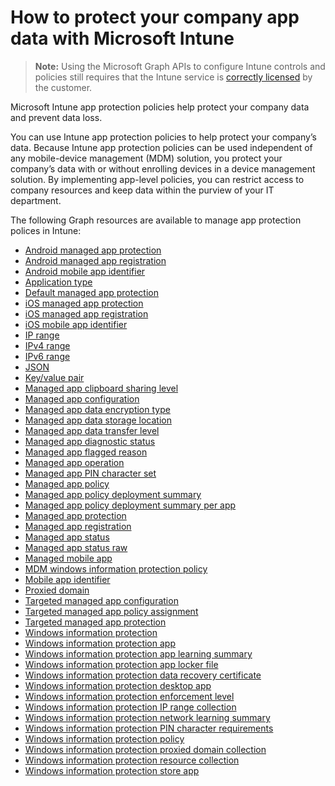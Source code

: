 # How to protect your company app data with Microsoft Intune> **Note:** Using the Microsoft Graph APIs to configure Intune controls and policies still requires that the Intune service is [correctly licensed](https://www.microsoft.com/en-us/cloud-platform/microsoft-intune-pricing) by the customer.Microsoft Intune app protection policies help protect your company data and prevent data loss.You can use Intune app protection policies to help protect your company’s data. Because Intune app protection policies can be used independent of any mobile-device management (MDM) solution, you protect your company’s data with or without enrolling devices in a device management solution. By implementing app-level policies, you can restrict access to company resources and keep data within the purview of your IT department.The following Graph resources are available to manage app protection polices in Intune:- [Android managed app protection](intune_mam_androidmanagedappprotection.md)- [Android managed app registration](intune_mam_androidmanagedappregistration.md)- [Android mobile app identifier](intune_mam_androidmobileappidentifier.md)- [Application type](intune_wip_applicationtype.md)- [Default managed app protection](intune_mam_defaultmanagedappprotection.md)- [iOS managed app protection](intune_mam_iosmanagedappprotection.md)- [iOS managed app registration](intune_mam_iosmanagedappregistration.md)- [iOS mobile app identifier](intune_mam_iosmobileappidentifier.md)- [IP range](intune_mam_iprange.md)- [IPv4 range](intune_mam_ipv4range.md)- [IPv6 range](intune_mam_ipv6range.md)- [JSON](intune_mam_json.md)- [Key/value pair](intune_mam_keyvaluepair.md)- [Managed app clipboard sharing level](intune_mam_managedappclipboardsharinglevel.md)- [Managed app configuration](intune_mam_managedappconfiguration.md)- [Managed app data encryption type](intune_mam_managedappdataencryptiontype.md)- [Managed app data storage location](intune_mam_managedappdatastoragelocation.md)- [Managed app data transfer level](intune_mam_managedappdatatransferlevel.md)- [Managed app diagnostic status](intune_mam_managedappdiagnosticstatus.md)- [Managed app flagged reason](intune_mam_managedappflaggedreason.md)- [Managed app operation](intune_mam_managedappoperation.md)- [Managed app PIN character set](intune_mam_managedapppincharacterset.md)- [Managed app policy](intune_mam_managedapppolicy.md)- [Managed app policy deployment summary](intune_mam_managedapppolicydeploymentsummary.md)- [Managed app policy deployment summary per app](intune_mam_managedapppolicydeploymentsummaryperapp.md)- [Managed app protection](intune_mam_managedappprotection.md)- [Managed app registration](intune_mam_managedappregistration.md)- [Managed app status](intune_mam_managedappstatus.md)- [Managed app status raw](intune_mam_managedappstatusraw.md)- [Managed mobile app](intune_mam_managedmobileapp.md)- [MDM windows information protection policy](intune_mam_mdmwindowsinformationprotectionpolicy.md)- [Mobile app identifier](intune_mam_mobileappidentifier.md)- [Proxied domain](intune_mam_proxieddomain.md)- [Targeted managed app configuration](intune_mam_targetedmanagedappconfiguration.md)- [Targeted managed app policy assignment](intune_mam_targetedmanagedapppolicyassignment.md)- [Targeted managed app protection](intune_mam_targetedmanagedappprotection.md)- [Windows information protection](intune_mam_windowsinformationprotection.md)- [Windows information protection app](intune_mam_windowsinformationprotectionapp.md)- [Windows information protection app learning summary](intune_wip_windowsinformationprotectionapplearningsummary.md)- [Windows information protection app locker file](intune_mam_windowsinformationprotectionapplockerfile.md)- [Windows information protection data recovery certificate](intune_mam_windowsinformationprotectiondatarecoverycertificate.md)- [Windows information protection desktop app](intune_mam_windowsinformationprotectiondesktopapp.md)- [Windows information protection enforcement level](intune_mam_windowsinformationprotectionenforcementlevel.md)- [Windows information protection IP range collection](intune_mam_windowsinformationprotectioniprangecollection.md)- [Windows information protection network learning summary](intune_wip_windowsinformationprotectionnetworklearningsummary.md)- [Windows information protection PIN character requirements](intune_mam_windowsinformationprotectionpincharacterrequirements.md)- [Windows information protection policy](intune_mam_windowsinformationprotectionpolicy.md)- [Windows information protection proxied domain collection](intune_mam_windowsinformationprotectionproxieddomaincollection.md)- [Windows information protection resource collection](intune_mam_windowsinformationprotectionresourcecollection.md)- [Windows information protection store app](intune_mam_windowsinformationprotectionstoreapp.md)